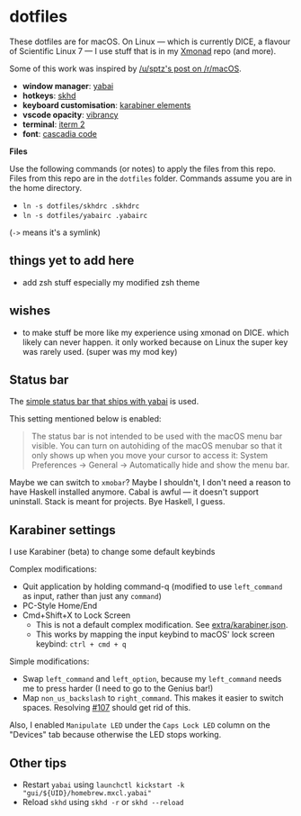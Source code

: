 # dotfiles

These dotfiles are for macOS. On Linux — which is currently DICE, a flavour of Scientific Linux 7 — I use stuff that is in my [Xmonad](https://github.com/qaisjp/xmonad) repo (and more).

Some of this work was inspired by [/u/sptz's post on /r/macOS](https://www.reddit.com/r/MacOS/comments/evk0pu/yabai_twm_for_macos/).

* **window manager**: [yabai](https://github.com/koekeishiya/yabai)
* **hotkeys**: [skhd](https://github.com/koekeishiya/skhd)
* **keyboard customisation**: [karabiner elements](https://github.com/pqrs-org/Karabiner-Elements)
* **vscode opacity**: [vibrancy](https://github.com/EYHN/vscode-vibrancy)
* **terminal**: [iterm 2](https://iterm2.com/)
* **font**: [cascadia code](https://github.com/microsoft/cascadia-code)

**Files**

Use the following commands (or notes) to apply the files from this repo. Files from this repo are in the `dotfiles` folder. Commands assume you are in the home directory.

- `ln -s dotfiles/skhdrc .skhdrc`
- `ln -s dotfiles/yabairc .yabairc`

(`->` means it's a symlink)

## things yet to add here

- add zsh stuff especially my modified zsh theme

## wishes

- to make stuff be more like my experience using xmonad on DICE. which likely can never happen. it only worked because on Linux the super key was rarely used. (super was my mod key)

## Status bar

The [simple status bar that ships with yabai](https://github.com/koekeishiya/yabai/wiki/Configuration#status-bar) is used.

This setting mentioned below is enabled:

> The status bar is not intended to be used with the macOS menu bar visible. You can turn on autohiding of the macOS menubar so that it only shows up when you move your cursor to access it: System Preferences -> General -> Automatically hide and show the menu bar.

Maybe we can switch to `xmobar`? Maybe I shouldn't, I don't need a reason to have Haskell installed anymore. Cabal is awful — it doesn't support uninstall. Stack is meant for projects. Bye Haskell, I guess.

## Karabiner settings

I use Karabiner (beta) to change some default keybinds

Complex modifications:

- Quit application by holding command-q (modified to use `left_command` as input, rather than just any `command`)
- PC-Style Home/End
- Cmd+Shift+X to Lock Screen
    - This is not a default complex modification. See [extra/karabiner.json](extra/karabiner.json).
    - This works by mapping the input keybind to macOS' lock screen keybind: `ctrl + cmd + q`

Simple modifications:

- Swap `left_command` and `left_option`, because my `left_command` needs me to press harder (I need to go to the Genius bar!)
- Map `non_us_backslash` to `right_command`. This makes it easier to switch spaces. Resolving [#<span></span>107](https://github.com/koekeishiya/skhd/issues/107) should get rid of this.

Also, I enabled `Manipulate LED` under the `Caps Lock LED` column on the "Devices" tab because otherwise the LED stops working.

## Other tips

- Restart `yabai` using `launchctl kickstart -k "gui/${UID}/homebrew.mxcl.yabai"`
- Reload `skhd` using `skhd -r` or `skhd --reload`
